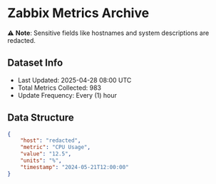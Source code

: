 # Zabbix Metrics Archive

⚠️ **Note**: Sensitive fields like hostnames and system descriptions are redacted.

## Dataset Info
- Last Updated: 2025-04-28 08:00 UTC
- Total Metrics Collected: 983
- Update Frequency: Every (1) hour

## Data Structure
```json
{
    "host": "redacted",
    "metric": "CPU Usage",
    "value": "12.5",
    "units": "%",
    "timestamp": "2024-05-21T12:00:00"
}
```
